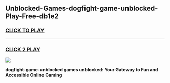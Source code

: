 
## Unblocked-Games-dogfight-game-unblocked-Play-Free-db1e2
<h3>
<a href="https://premium76.site?title=dogfight-game-unblocked&ref=12A">CLICK TO PLAY</a></h3>
<hr>

<h3>
<a href="https://premium76.site?title=dogfight-game-unblocked&ref=12A">CLICK 2 PLAY</a>
  
</h3>

<a href="https://premium76.site?title=dogfight-game-unblocked&ref=12A"><img src="https://clearcache.store/games.png"></a>


**dogfight-game-unblocked games unblocked: Your Gateway to Fun and Accessible Online Gaming**
